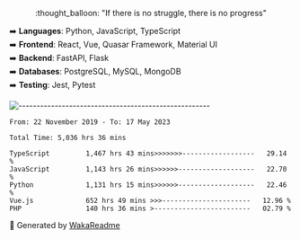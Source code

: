 <p align="center"> 
  :thought_balloon: "If there is no struggle, there is no progress"
</p>

<p align="left">
  ➡️ <strong>Languages</strong>: Python, JavaScript, TypeScript<br>
  ➡️ <strong>Frontend</strong>: React, Vue, Quasar Framework, Material UI<br>
  ➡️ <strong>Backend</strong>: FastAPI, Flask<br>
  ➡️ <strong>Databases</strong>: PostgreSQL, MySQL, MongoDB<br>
  ➡️ <strong>Testing</strong>: Jest, Pytest<br>
</p>

![-----------------------------------------------------](https://raw.githubusercontent.com/andreasbm/readme/master/assets/lines/vintage.png)

<!--START_SECTION:waka-->

```text
From: 22 November 2019 - To: 17 May 2023

Total Time: 5,036 hrs 36 mins

TypeScript         1,467 hrs 43 mins>>>>>>>------------------   29.14 %
JavaScript         1,143 hrs 26 mins>>>>>>-------------------   22.70 %
Python             1,131 hrs 15 mins>>>>>>-------------------   22.46 %
Vue.js             652 hrs 49 mins >>>----------------------   12.96 %
PHP                140 hrs 36 mins >------------------------   02.79 %
```

<!--END_SECTION:waka-->


🚀 Generated by [WakaReadme](https://github.com/athul/waka-readme)
